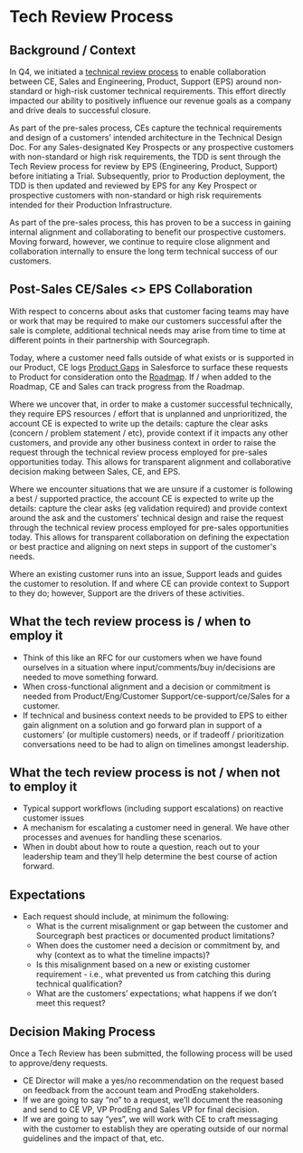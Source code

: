 # Tech Review Process

## Background / Context

In Q4, we initiated a [technical review process](tech-win-process.md#tech-review-process) to enable collaboration between CE, Sales and Engineering, Product, Support (EPS) around non-standard or high-risk customer technical requirements. This effort directly impacted our ability to positively influence our revenue goals as a company and drive deals to successful closure.

As part of the pre-sales process, CEs capture the technical requirements and design of a customers’ intended architecture in the Technical Design Doc. For any Sales-designated Key Prospects or any prospective customers with non-standard or high risk requirements, the TDD is sent through the Tech Review process for review by EPS (Engineering, Product, Support) before initiating a Trial. Subsequently, prior to Production deployment, the TDD is then updated and reviewed by EPS for any Key Prospect or prospective customers with non-standard or high risk requirements intended for their Production Infrastructure.

As part of the pre-sales process, this has proven to be a success in gaining internal alignment and collaborating to benefit our prospective customers. Moving forward, however, we continue to require close alignment and collaboration internally to ensure the long term technical success of our customers.

## Post-Sales CE/Sales <> EPS Collaboration

With respect to concerns about asks that customer facing teams may have or work that may be required to make our customers successful after the sale is complete, additional technical needs may arise from time to time at different points in their partnership with Sourcegraph.

Today, where a customer need falls outside of what exists or is supported in our Product, CE logs [Product Gaps](tech-win-process.md#surfacing-product-feedback) in Salesforce to surface these requests to Product for consideration onto the [Roadmap](https://github.com/orgs/sourcegraph/projects/214/views/21). If / when added to the Roadmap, CE and Sales can track progress from the Roadmap.

Where we uncover that, in order to make a customer successful technically, they require EPS resources / effort that is unplanned and unprioritized, the account CE is expected to write up the details: capture the clear asks (concern / problem statement / etc), provide context if it impacts any other customers, and provide any other business context in order to raise the request through the technical review process employed for pre-sales opportunities today. This allows for transparent alignment and collaborative decision making between Sales, CE, and EPS.

Where we encounter situations that we are unsure if a customer is following a best / supported practice, the account CE is expected to write up the details: capture the clear asks (eg validation required) and provide context around the ask and the customers’ technical design and raise the request through the technical review process employed for pre-sales opportunities today. This allows for transparent collaboration on defining the expectation or best practice and aligning on next steps in support of the customer's needs.

Where an existing customer runs into an issue, Support leads and guides the customer to resolution. If and where CE can provide context to Support to they do; however, Support are the drivers of these activities.

## What the tech review process is / when to employ it

- Think of this like an RFC for our customers when we have found ourselves in a situation where input/comments/buy in/decisions are needed to move something forward.
- When cross-functional alignment and a decision or commitment is needed from Product/Eng/Customer Support/ce-support/ce/Sales for a customer.
- If technical and business context needs to be provided to EPS to either gain alignment on a solution and go forward plan in support of a customers’ (or multiple customers) needs, or if tradeoff / prioritization conversations need to be had to align on timelines amongst leadership.

## What the tech review process is not / when not to employ it

- Typical support workflows (including support escalations) on reactive customer issues
- A mechanism for escalating a customer need in general. We have other processes and avenues for handling these scenarios.
- When in doubt about how to route a question, reach out to your leadership team and they’ll help determine the best course of action forward.

## Expectations

- Each request should include, at minimum the following:
  - What is the current misalignment or gap between the customer and Sourcegraph best practices or documented product limitations?
  - When does the customer need a decision or commitment by, and why (context as to what the timeline impacts)?
  - Is this misalignment based on a new or existing customer requirement - i.e., what prevented us from catching this during technical qualification?
  - What are the customers’ expectations; what happens if we don’t meet this request?

## Decision Making Process

Once a Tech Review has been submitted, the following process will be used to approve/deny requests.

- CE Director will make a yes/no recommendation on the request based on feedback from the account team and ProdEng stakeholders.
- If we are going to say “no” to a request, we’ll document the reasoning and send to CE VP, VP ProdEng and Sales VP for final decision.
- If we are going to say “yes”, we will work with CE to craft messaging with the customer to establish they are operating outside of our normal guidelines and the impact of that, etc.
